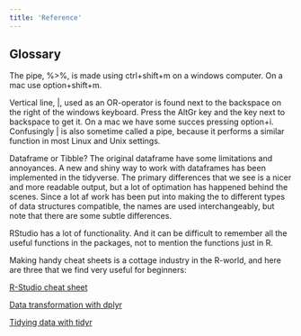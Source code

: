 ```yaml
---
title: 'Reference'
---
```


## Glossary

The pipe, %>%, is made using ctrl+shift+m on a windows computer. On a mac use
option+shift+m.

Vertical line, |, used as an OR-operator is found next to the backspace on the right
of the windows keyboard. Press the AltGr key and the key next to backspace to get
it. 
On a mac we have some succes pressing option+i. Confusingly | is also sometime 
called a pipe, because it performs a similar function in most Linux and Unix settings.

Dataframe or Tibble? The original dataframe have some limitations and annoyances.
A new and shiny way to work with dataframes has been implemented in the tidyverse.
The primary differences that we see is a nicer and more readable output, but a 
lot of optimation has happened behind the scenes. Since a lot af work has been
put into making the to different types of data structures compatible, the names
are used interchangeably, but note that there are some subtle differences.

RStudio has a lot of functionality. And it can be difficult to remember 
all the useful functions in the packages, not to mention the functions just in R.

Making handy cheat sheets is a cottage industry in the R-world, and here are
three that we find very useful for beginners:

[R-Studio cheat sheet](https://rstudio.github.io/cheatsheets/html/rstudio-ide.html)

[Data transformation with dplyr](https://rstudio.github.io/cheatsheets/html/data-transformation.html)

[Tidying data with tidyr](https://rstudio.github.io/cheatsheets/html/tidyr.html)

